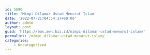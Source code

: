 ```yaml
---
id: 5690
title: 'Mimpi Dilamar Ustad Menurut Islam'
date: '2022-07-21T04:54:17+00:00'
author: admin
layout: post
guid: 'https://bos.awn.biz.id/mimpi-dilamar-ustad-menurut-islam/'
permalink: /mimpi-dilamar-ustad-menurut-islam/
categories:
    - Uncategorized
---
```



